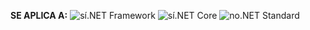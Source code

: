<Token>**SE APLICA A:** ![sí](media/yes.png).NET Framework ![sí](media/yes.png).NET Core ![no](media/no.png).NET Standard </Token>